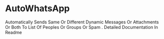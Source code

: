 # AutoWhatsApp
Automatically Sends Same Or Different Dynamic Messages Or Attachments Or Both To List Of Peoples Or Groups Or Spam . Detailed Documentation In Readme
